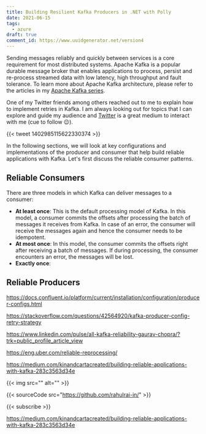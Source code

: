 ```yaml
---
title: Building Resilient Kafka Producers in .NET with Polly
date: 2021-06-15
tags:
  - azure
draft: true
comment_id: https://www.uuidgenerator.net/version4
---
```


Sending messages reliably and quickly between services is a core requirement for most distributed systems. Apache Kafka is a popular durable message broker that enables applications to process, persist and re-process streamed data with low latency, high throughput and fault tolerance. To learn more about Apache Kafka architecture, please refer to the articles in my [Apache Kafka series](/post/event-driven-architecture-with-apache-kafka-for-net-developers-part-1-event-producer/).

One of my Twitter friends among others reached out to me to explain how to implement retries in Kafka. I am always looking out for topics that I can explore and guide my audience and [Twitter](https://twitter.com/intent/user?screen_name=rahulrai_in) is a great medium to interact with me (cue to follow 😉).

{{< tweet 1402985115622330374 >}}

In the following sections, we will look at key configurations and implementations of the producer and consumer that help build reliable applications with Kafka. Let's first discuss the reliable consumer patterns.

## Reliable Consumers

There are three models in which Kafka can deliver messages to a consumer:

- **At least once**: This is the default processing model of Kafka. In this model, a consumer commits the offsets after processing the batch of messages it receives from Kafka. In case of an error, the consumer will receive the messages again and hence the consumer needs to be idempotent.
- **At most once**: In this model, the consumer commits the offsets right after receiving a batch of messages. If during processing, the consumer encounters an error, the messages will be lost.
- **Exactly once**:

## Reliable Producers

https://docs.confluent.io/platform/current/installation/configuration/producer-configs.html

https://stackoverflow.com/questions/42564920/kafka-producer-config-retry-strategy

https://www.linkedin.com/pulse/all-kafka-reliability-gaurav-chopra/?trk=public_profile_article_view

https://eng.uber.com/reliable-reprocessing/

https://medium.com/kinandcartacreated/building-reliable-applications-with-kafka-283c3563d34e

{{< img src="" alt="" >}}

{{< sourceCode src="https://github.com/rahulrai-in/" >}}

{{< subscribe >}}

https://medium.com/kinandcartacreated/building-reliable-applications-with-kafka-283c3563d34e
